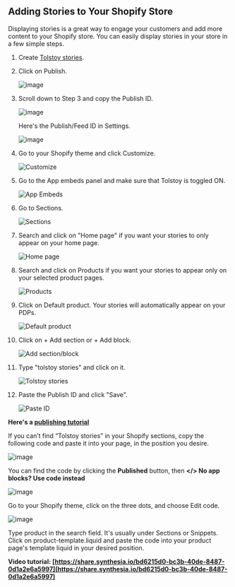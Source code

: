 ## Adding Stories to Your Shopify Store

Displaying stories is a great way to engage your customers and add more content to your Shopify store. You can easily display stories in your store in a few simple steps.

1. Create [Tolstoy stories]([https://help.gotolstoy.com/en/articles/8736137-how-to-create-product-pages-stories-pdp-stories](https://help.gotolstoy.com/en/articles/8736137-how-to-create-product-page-stories-pdp-stories)).
2. Click on Publish.

   ![image](https://github.com/GoTolstoy/tolstoy-toly-kb/assets/159800692/0eba6163-4bed-4a97-94fb-58a10dc03a0f)

3. Scroll down to Step 3 and copy the Publish ID.

   ![image](https://github.com/GoTolstoy/tolstoy-toly-kb/assets/159800692/7a68052e-027d-415d-a2cc-0167e09e8069)

   Here's the Publish/Feed ID in Settings.
   
   ![image](https://github.com/GoTolstoy/tolstoy-toly-kb/assets/159800692/632b8002-6e1d-4f78-8fe9-e7fb71bb5ca3)

4. Go to your Shopify theme and click Customize.

   ![Customize](https://downloads.intercomcdn.com/i/o/686518798/4f2913b8b5c88aa190370be4/image.png)

5. Go to the App embeds panel and make sure that Tolstoy is toggled ON.

   ![App Embeds](https://downloads.intercomcdn.com/i/o/887799255/335746afa54580b2e7adb349/image.png)

6. Go to Sections.

   ![Sections](https://downloads.intercomcdn.com/i/o/840859757/3b597b0bdd9893f11a9a9629/9c80cd78-e34a-455e-86b3-efc0a74457b4)

7. Search and click on "Home page" if you want your stories to only appear on your home page.

   ![Home page](https://tolstoy-2c549356d0c0.intercom-attachments-1.com/i/o/686531724/7a757332907d005d0e2d6377/35cb81f8-55dd-40b2-8c1c-bcf82926a984.png)

8. Search and click on Products if you want your stories to appear only on your selected product pages.

   ![Products](https://tolstoy-2c549356d0c0.intercom-attachments-1.com/i/o/686531733/fbdbf515325bc69be1dea0cd/d9ce0a5f-6702-4e33-a412-96b88495456c.png)

9. Click on Default product. Your stories will automatically appear on your PDPs.

   ![Default product](https://tolstoy-2c549356d0c0.intercom-attachments-1.com/i/o/686531740/0b520f542fa89d4b06d576e5/77ea5b88-9406-4d01-9a53-f95269eda6a9.png)

10. Click on + Add section or + Add block.

    ![Add section/block](https://tolstoy-2c549356d0c0.intercom-attachments-1.com/i/o/686531747/186e2bd7ea564f84e22a2715/45f4ff53-dff4-4891-8886-4aab8446d6b6.png)

11. Type "tolstoy stories" and click on it.

    ![Tolstoy stories](https://tolstoy-2c549356d0c0.intercom-attachments-1.com/i/o/686531755/3681a57dfd212559a383bef7/987afdf1-d221-44e4-858c-7b0a43419575.png)

12. Paste the Publish ID and click "Save".

    ![Paste ID](https://tolstoy-2c549356d0c0.intercom-attachments-1.com/i/o/686531761/1f3504c82cabcc4e3fd5a6da/147918f2-0366-4be9-a3b2-ddd8ff3eec8b.png)

**Here's a [publishing tutorial](https://share.synthesia.io/6c4e3381-4e16-4d12-b11d-54f508fc7601)**

If you can’t find “Tolstoy stories” in your Shopify sections, copy the following code and paste it into your page, in the position you desire.

![image](https://github.com/GoTolstoy/tolstoy-toly-kb/assets/159800692/0b72978d-dd77-48d6-adbd-41397966645f)

You can find the code by clicking the **Published** button, then **</> No app blocks? Use code instead**

![image](https://github.com/GoTolstoy/tolstoy-toly-kb/assets/159800692/52c78c81-1109-4e60-ad3f-8c07361edca3)

Go to your Shopify theme, click on the three dots, and choose Edit code.

![image](https://github.com/GoTolstoy/tolstoy-toly-kb/assets/159800692/3f761b2a-ba1d-4932-b227-32393542a0d3)

Type product in the search field. It's usually under Sections or Snippets. Click on product-template.liquid and paste the code into your product page's template liquid in your desired position.

**Video tutorial: [https://share.synthesia.io/bd6215d0-bc3b-40de-8487-0d1a2e6a5997](https://share.synthesia.io/bd6215d0-bc3b-40de-8487-0d1a2e6a5997)**
